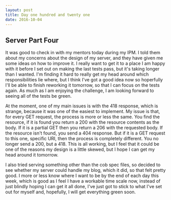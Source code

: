 ```yaml
---
layout: post
title: Day one hundred and twenty one
date: 2016-10-04
---
```


Server Part Four
-----------------

It was good to check in with my mentors today during my IPM.  I told them about my concerns about the design of my server, and they have given me some ideas on how to improve it.  I really want to get it to a place I am happy with it before I set out on making the last tests pass, but it's taking longer than I wanted.  I'm finding it hard to really get my head around which responsibilities lie where, but I think I've got a good idea now so hoperfully I'll be able to finish reworking it tomorrow, so that I can focus on the tests again.  As much as I am enjoying the challenge, I am looking forward to seeing all of the tests be green.

At the moment, one of my main issues is with the 418 response, which is strange, because it was one of the easiest to implement.  My issue is that, for every GET request, the process is more or less the same.  You find the resource, if it is found you return a 200 with the resource contents as the body.  If it is a partial GET then you return a 206 with the requested body.  If the resource isn't found, you send a 404 response.  But if it is a GET request to this one, specific URI, then the process is completely different.  You no longer send a 200, but a 418.  This is all working, but I feel that it could be one of the reasons my design is a little skewed, but I hope I can get my head around it tomorrow.

I also tried serving something other than the cob spec files, so decided to see whether my server could handle my blog, which it did, so that felt pretty good.  I more or less know where I want to be by the end of each day this week, which is good as I feel I have a workable time scale now, instead of just blindly hoping I can get it all done, I've just got to stick to what I've set out for myself and, hopefully, I will get everything green soon.
